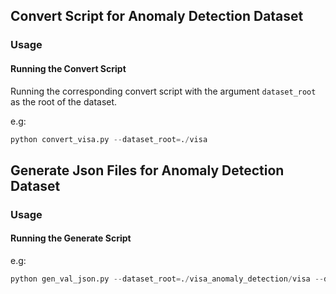 ## Convert Script for Anomaly Detection Dataset

### Usage
#### Running the Convert Script
Running the corresponding convert script with the argument `dataset_root` as the root of the dataset.

e.g:
```python
python convert_visa.py --dataset_root=./visa
```

## Generate Json Files for Anomaly Detection Dataset

### Usage
#### Running the Generate Script

e.g:
```python
python gen_val_json.py --dataset_root=./visa_anomaly_detection/visa --dataset_name=candle 
```


